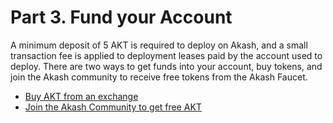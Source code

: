 # Part 3. Fund your Account

A minimum deposit of 5 AKT is required to deploy on Akash, and a small transaction fee is applied to deployment leases paid by the account used to deploy. There are two ways to get funds into your account, buy tokens, and join the Akash community to receive free tokens from the Akash Faucet.

* [Buy AKT from an exchange](../../../token/buy.md)
* [Join the Akash Community to get free AKT](../../../token/funding.md)
